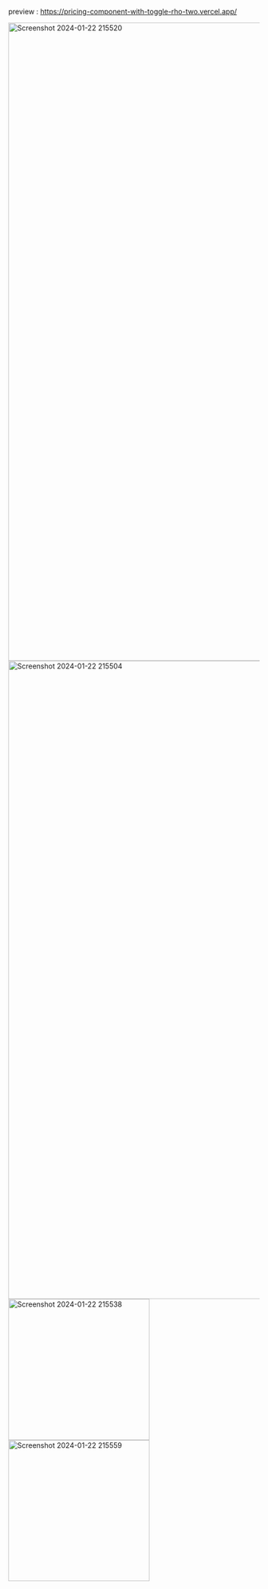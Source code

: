 preview : https://pricing-component-with-toggle-rho-two.vercel.app/

<img width="1280" alt="Screenshot 2024-01-22 215520" src="https://github.com/night-sornram/pricing-component-with-toggle/assets/136814474/f36029a8-e3bf-4726-8c26-cb56cd35483b">
<img width="1280" alt="Screenshot 2024-01-22 215504" src="https://github.com/night-sornram/pricing-component-with-toggle/assets/136814474/7e28e416-abf1-48f5-a768-482428e107e0">
<img width="283" alt="Screenshot 2024-01-22 215538" src="https://github.com/night-sornram/pricing-component-with-toggle/assets/136814474/1ffd8270-e059-4019-bb6e-d6e5f411e2d7">
<img width="283" alt="Screenshot 2024-01-22 215559" src="https://github.com/night-sornram/pricing-component-with-toggle/assets/136814474/82da1817-23ad-465a-8f66-6374edb19cda">
